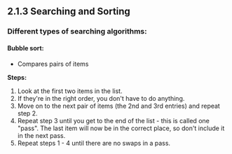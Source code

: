 ## 2.1.3 Searching and Sorting  

### Different types of searching algorithms:  

#### Bubble sort:  
* Compares pairs of items

__Steps:__

1. Look at the first two items in the list.
2. If they're in the right order, you don't have to do anything.
3. Move on to the next pair of items (the 2nd and 3rd entries) and repeat step 2.
4. Repeat step 3 until you get to the end of the list - this is called one "pass". The last item will now be in the correct place, so don't include it in the next pass.
5. Repeat steps 1 - 4 until there are no swaps in a pass.

